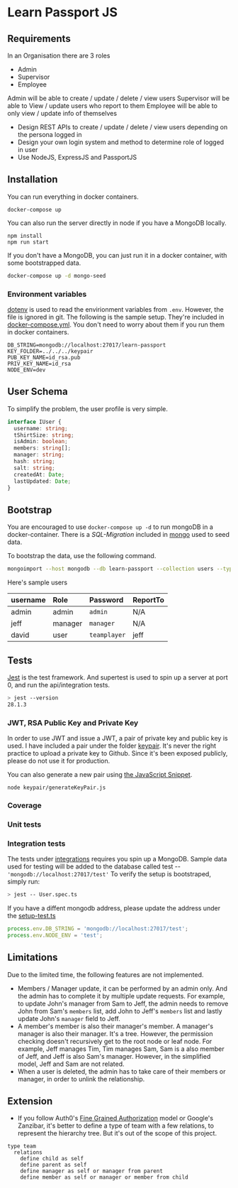 # Learn Passport JS
## Requirements

In an Organisation there are 3 roles

- Admin
- Supervisor
- Employee

Admin will be able to create / update / delete / view users
Supervisor will be able to View / update users who report to them
Employee will be able to only view / update info of themselves

- Design REST APIs to create / update / delete / view users depending on the persona logged in
- Design your own login system and method to determine role of logged in user
- Use NodeJS, ExpressJS and PassportJS

## Installation
You can run everything in docker containers.

```
docker-compose up
```

You can also run the server directly in node if you have a MongoDB locally.
```
npm install
npm run start
```

If you don't have a MongoDB, you can just run it in a docker container, with some bootstrapped data.

```bash
docker-compose up -d mongo-seed
```

### Environment variables
[dotenv](https://www.npmjs.com/package/dotenv) is used to read the envirionment variables from `.env`. However, the file is ignored in git. The following is the sample setup. They're included in [docker-compose.yml](/docker-compose.yml). You don't need to worry about them if you run them in docker containers. 

```
DB_STRING=mongodb://localhost:27017/learn-passport
KEY_FOLDER=../../../keypair
PUB_KEY_NAME=id_rsa.pub
PRIV_KEY_NAME=id_rsa
NODE_ENV=dev
```

## User Schema
To simplify the problem, the user profile is very simple.

```typescript
interface IUser {
  username: string;
  tShirtSize: string;
  isAdmin: boolean;
  members: string[];
  manager: string;
  hash: string;
  salt: string;
  createdAt: Date;
  lastUpdated: Date;
}
```

## Bootstrap
You are encouraged to use `docker-compose up -d` to run mongoDB in a docker-container. There is a *SQL-Migration* included in [mongo](/mongo/init.json) used to seed data.

To bootstrap the data, use the following command.
```bash
mongoimport --host mongodb --db learn-passport --collection users --type json --file /init.json --jsonArray
```

Here's sample users

| username | Role       | Password | ReportTo
|:--------|:-----------|:-------------------------------------------------------------------------------| -- |
| admin | admin | `admin` | N/A |
| jeff  | manager | `manager` | N/A |
| david | user | `teamplayer` | jeff |

## Tests
[Jest](https://jestjs.io/) is the test framework. And supertest is used to spin up a server at port 0, and run the api/integration tests.

```bash
> jest --version
28.1.3
```

### JWT, RSA Public Key and Private Key
In order to use JWT and issue a JWT, a pair of private key and public key is used. I have included a pair under the folder [keypair](/keypair). It's never the right practice to upload a private key to Github. Since it's been exposed publicly, please do not use it for production.

You can also generate a new pair using [the JavaScript Snippet](/keypair/generateKeypair.js).
```base
node keypair/generateKeyPair.js
```

### Coverage


### Unit tests
### Integration tests
The tests under [integrations](/test/integration) requires you spin up a MongoDB. Sample data used for testing will be added to the database called test -- `'mongodb://localhost:27017/test'`
To verify the setup is bootstraped, simply run: 
```bash
> jest -- User.spec.ts
```

If you have a diffent mongodb address, please update the address under the [setup-test.ts](/test/app.spec.ts)
```typescript
process.env.DB_STRING = 'mongodb://localhost:27017/test';
process.env.NODE_ENV = 'test';
```

## Limitations
Due to the limited time, the following features are not implemented.

- Members / Manager update, it can be performed by an admin only. And the admin has to complete it by multiple update requests. For example, to update John's manager from Sam to Jeff, the admin needs to remove John from Sam's `members` list, add John to Jeff's `members` list and lastly update John's `manager` field to Jeff.
- A member's member is also their manager's member. A manager's manager is also their manager. It's a tree. However, the permission checking doesn't recursively get to the root node or leaf node. For example, Jeff manages Tim, Tim manages Sam, Sam is a also member of Jeff, and Jeff is also Sam's manager. However, in the simplified model, Jeff and Sam are not related.
- When a user is deleted, the admin has to take care of their members or manager, in order to unlink the relationship.

## Extension

- If you follow Auth0's [Fine Grained Authorization](https://auth0.com/developers/lab/fine-grained-authorization) model or Google's Zanzibar, it's better to define a type of team with a few relations, to represent the hierarchy tree. But it's out of the scope of this project.

```
type team
  relations
    define child as self
    define parent as self
    define manager as self or manager from parent
    define member as self or manager or member from child
```
